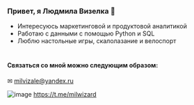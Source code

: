 ### Привет, я Людмила Визелка 🤗 

- Интересуюсь маркетинговой и продуктовой аналитикой
- Работаю с данными с помощью Python и SQL
- Люблю настольные игры, скалолазание и велоспорт

#
#### Связаться со мной можно следующим образом:

✉ milvizale@yandex.ru

![image](https://user-images.githubusercontent.com/119031842/226213199-0ab9ba7f-8dfe-4109-8998-86309664f02a.png)  https://t.me/milwizard
